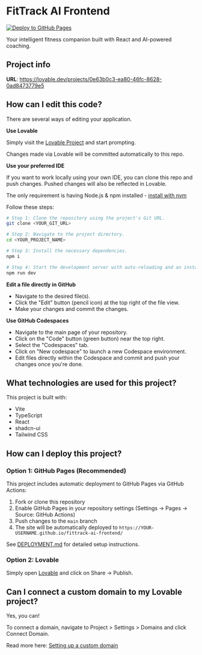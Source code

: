 # FitTrack AI Frontend

[![Deploy to GitHub Pages](https://github.com/YOUR-USERNAME/fittrack-ai-frontend/actions/workflows/deploy.yml/badge.svg)](https://github.com/YOUR-USERNAME/fittrack-ai-frontend/actions/workflows/deploy.yml)

Your intelligent fitness companion built with React and AI-powered coaching.

## Project info

**URL**: https://lovable.dev/projects/0e63b0c3-ea80-46fc-8628-0ad8473779e5

## How can I edit this code?

There are several ways of editing your application.

**Use Lovable**

Simply visit the [Lovable Project](https://lovable.dev/projects/0e63b0c3-ea80-46fc-8628-0ad8473779e5) and start prompting.

Changes made via Lovable will be committed automatically to this repo.

**Use your preferred IDE**

If you want to work locally using your own IDE, you can clone this repo and push changes. Pushed changes will also be reflected in Lovable.

The only requirement is having Node.js & npm installed - [install with nvm](https://github.com/nvm-sh/nvm#installing-and-updating)

Follow these steps:

```sh
# Step 1: Clone the repository using the project's Git URL.
git clone <YOUR_GIT_URL>

# Step 2: Navigate to the project directory.
cd <YOUR_PROJECT_NAME>

# Step 3: Install the necessary dependencies.
npm i

# Step 4: Start the development server with auto-reloading and an instant preview.
npm run dev
```

**Edit a file directly in GitHub**

- Navigate to the desired file(s).
- Click the "Edit" button (pencil icon) at the top right of the file view.
- Make your changes and commit the changes.

**Use GitHub Codespaces**

- Navigate to the main page of your repository.
- Click on the "Code" button (green button) near the top right.
- Select the "Codespaces" tab.
- Click on "New codespace" to launch a new Codespace environment.
- Edit files directly within the Codespace and commit and push your changes once you're done.

## What technologies are used for this project?

This project is built with:

- Vite
- TypeScript
- React
- shadcn-ui
- Tailwind CSS

## How can I deploy this project?

### Option 1: GitHub Pages (Recommended)

This project includes automatic deployment to GitHub Pages via GitHub Actions:

1. Fork or clone this repository
2. Enable GitHub Pages in your repository settings (Settings → Pages → Source: GitHub Actions)
3. Push changes to the `main` branch
4. The site will be automatically deployed to `https://YOUR-USERNAME.github.io/fittrack-ai-frontend/`

See [DEPLOYMENT.md](./DEPLOYMENT.md) for detailed setup instructions.

### Option 2: Lovable

Simply open [Lovable](https://lovable.dev/projects/0e63b0c3-ea80-46fc-8628-0ad8473779e5) and click on Share → Publish.

## Can I connect a custom domain to my Lovable project?

Yes, you can!

To connect a domain, navigate to Project > Settings > Domains and click Connect Domain.

Read more here: [Setting up a custom domain](https://docs.lovable.dev/tips-tricks/custom-domain#step-by-step-guide)
